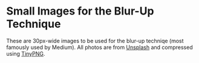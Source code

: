 # Small Images for the Blur-Up Technique

These are 30px-wide images to be used for the blur-up techniqe (most famously used by Medium). All photos are from [Unsplash](https://unsplash.com/) and compressed using [TinyPNG](https://tinypng.com/).
